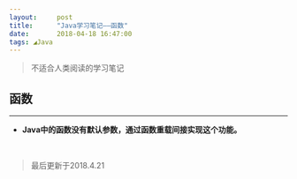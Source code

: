 ```yaml
---
layout:     post
title:      "Java学习笔记——函数"
date:       2018-04-18 16:47:00
tags: ◢Java
---
```


> 不适合人类阅读的学习笔记  

## 函数
---

- **Java中的函数没有默认参数，通过函数重载间接实现这个功能。**



<br>

>最后更新于2018.4.21

